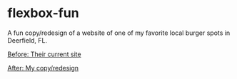 # flexbox-fun

A fun copy/redesign of a website of one of my favorite local burger spots in Deerfield, FL.

[Before: Their current site](https://www.charmcityburgerco.com/)

[After: My copy/redesign](https://connorocampo.github.io/flexbox-fun/)
